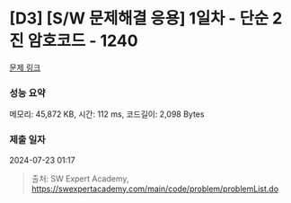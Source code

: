 # [D3] [S/W 문제해결 응용] 1일차 - 단순 2진 암호코드 - 1240 

[문제 링크](https://swexpertacademy.com/main/code/problem/problemDetail.do?contestProbId=AV15FZuqAL4CFAYD) 

### 성능 요약

메모리: 45,872 KB, 시간: 112 ms, 코드길이: 2,098 Bytes

### 제출 일자

2024-07-23 01:17



> 출처: SW Expert Academy, https://swexpertacademy.com/main/code/problem/problemList.do